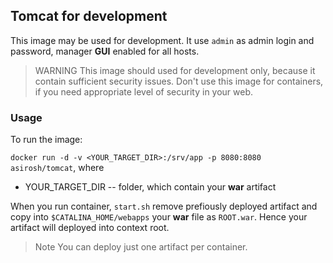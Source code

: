 ## Tomcat for development

This image may be used for development. It use `admin` as admin login and password, manager **GUI** enabled for all hosts.

> WARNING
> This image should used for development only, because it contain sufficient security issues. Don't use this image for containers, if you need appropriate level of security in your web. 

### Usage

To run the image:

`docker run -d -v <YOUR_TARGET_DIR>:/srv/app -p 8080:8080 asirosh/tomcat`, where

* YOUR_TARGET_DIR -- folder, which contain your **war** artifact

When you run container, `start.sh` remove prefiously deployed artifact and copy into `$CATALINA_HOME/webapps` your **war** file as `ROOT.war`. Hence your artifact will deployed into context root.

> Note
> You can deploy just one artifact per container.
